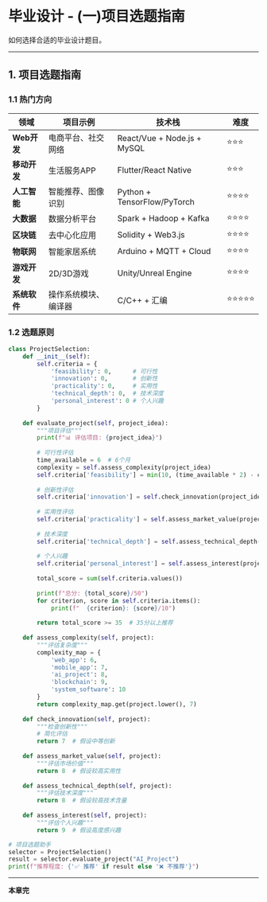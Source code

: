 # 毕业设计 - (一)项目选题指南

如何选择合适的毕业设计题目。

---

## 1. 项目选题指南

### 1.1 热门方向

| 领域 | 项目示例 | 技术栈 | 难度 |
|------|----------|--------|------|
| **Web开发** | 电商平台、社交网络 | React/Vue + Node.js + MySQL | ⭐⭐⭐ |
| **移动开发** | 生活服务APP | Flutter/React Native | ⭐⭐⭐ |
| **人工智能** | 智能推荐、图像识别 | Python + TensorFlow/PyTorch | ⭐⭐⭐⭐ |
| **大数据** | 数据分析平台 | Spark + Hadoop + Kafka | ⭐⭐⭐⭐ |
| **区块链** | 去中心化应用 | Solidity + Web3.js | ⭐⭐⭐⭐ |
| **物联网** | 智能家居系统 | Arduino + MQTT + Cloud | ⭐⭐⭐⭐ |
| **游戏开发** | 2D/3D游戏 | Unity/Unreal Engine | ⭐⭐⭐⭐ |
| **系统软件** | 操作系统模块、编译器 | C/C++ + 汇编 | ⭐⭐⭐⭐⭐ |

### 1.2 选题原则

```python
class ProjectSelection:
    def __init__(self):
        self.criteria = {
            'feasibility': 0,      # 可行性
            'innovation': 0,       # 创新性
            'practicality': 0,     # 实用性
            'technical_depth': 0,  # 技术深度
            'personal_interest': 0 # 个人兴趣
        }
    
    def evaluate_project(self, project_idea):
        """项目评估"""
        print(f"📊 评估项目: {project_idea}")
        
        # 可行性评估
        time_available = 6  # 6个月
        complexity = self.assess_complexity(project_idea)
        self.criteria['feasibility'] = min(10, (time_available * 2) - complexity)
        
        # 创新性评估
        self.criteria['innovation'] = self.check_innovation(project_idea)
        
        # 实用性评估
        self.criteria['practicality'] = self.assess_market_value(project_idea)
        
        # 技术深度
        self.criteria['technical_depth'] = self.assess_technical_depth(project_idea)
        
        # 个人兴趣
        self.criteria['personal_interest'] = self.assess_interest(project_idea)
        
        total_score = sum(self.criteria.values())
        
        print(f"总分: {total_score}/50")
        for criterion, score in self.criteria.items():
            print(f"  {criterion}: {score}/10")
        
        return total_score >= 35  # 35分以上推荐
    
    def assess_complexity(self, project):
        """评估复杂度"""
        complexity_map = {
            'web_app': 6,
            'mobile_app': 7,
            'ai_project': 8,
            'blockchain': 9,
            'system_software': 10
        }
        return complexity_map.get(project.lower(), 7)
    
    def check_innovation(self, project):
        """检查创新性"""
        # 简化评估
        return 7  # 假设中等创新
    
    def assess_market_value(self, project):
        """评估市场价值"""
        return 8  # 假设较高实用性
    
    def assess_technical_depth(self, project):
        """评估技术深度"""
        return 8  # 假设较高技术含量
    
    def assess_interest(self, project):
        """评估个人兴趣"""
        return 9  # 假设高度感兴趣

# 项目选题助手
selector = ProjectSelection()
result = selector.evaluate_project("AI_Project")
print(f"推荐程度: {'✅ 推荐' if result else '❌ 不推荐'}")
```

---

**本章完**
